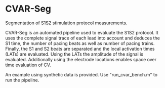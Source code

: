 # CVAR-Seg
Segmentation of S1S2 stimulation protocol measurements.

CVAR-Seg is an automated pipeline used to evaluate the S1S2 protocol. It uses the complete signal trace of each lead into account and deduces the S1 time, the number of pacing beats as well as number of pacing trains.
Finally, the S1 and S2 beats are separated and the local activation times (LATs) are evaluated.
Using the LATs the amplitude of the signal is evaluated. Additionally using the electrode locations enables space over time evaluation of CV.

An example using synthetic data is provided. Use "run_cvar_bench.m" to run the pipeline.
